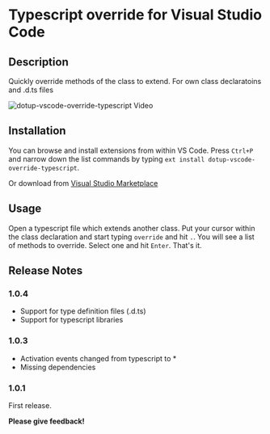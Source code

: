 # Typescript override for Visual Studio Code
## Description

Quickly override methods of the class to extend. For own class declaratoins and .d.ts files

![dotup-vscode-override-typescript Video](https://raw.githubusercontent.com/dotupNET/dotup-vscode-override-typescript/master/images/video.gif)

## Installation

You can browse and install extensions from within VS Code. Press `Ctrl+P` and narrow down the list commands by typing `ext install dotup-vscode-override-typescript`.

Or download from 
[Visual Studio Marketplace](https://marketplace.visualstudio.com/publishers/dotup "Visual Studio Marketplace Homepage")

## Usage

Open a typescript file which extends another class. Put your cursor within the class declaration and start typing `override` and hit `.`. You will see a list of methods to override. Select one and hit `Enter`. That's it.

## Release Notes

### 1.0.4

- Support for type definition files (.d.ts)
- Support for typescript libraries

### 1.0.3

- Activation events changed from typescript to *
- Missing dependencies

### 1.0.1

First release.

**Please give feedback!**
